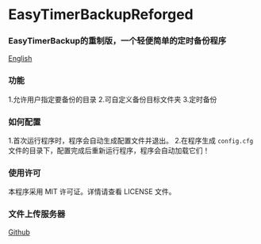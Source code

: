 # EasyTimerBackupReforged

### EasyTimerBackup的重制版，一个轻便简单的定时备份程序

[English](https://github.com/SleepingCui/EasiTimerBackupReforged/blob/master/README.md)

### 功能

  1.允许用户指定要备份的目录
  2.可自定义备份目标文件夹
  3.定时备份

### 如何配置

  1.首次运行程序时，程序会自动生成配置文件并退出。
  2.在程序生成 `config.cfg` 文件的目录下，配置完成后重新运行程序，程序会自动加载它们！

### 使用许可

本程序采用 MIT 许可证。详情请查看 LICENSE 文件。

### 文件上传服务器

[Github](https://github.com/SleepingCui/EasiTimerBackupReforgedUploadServer)
